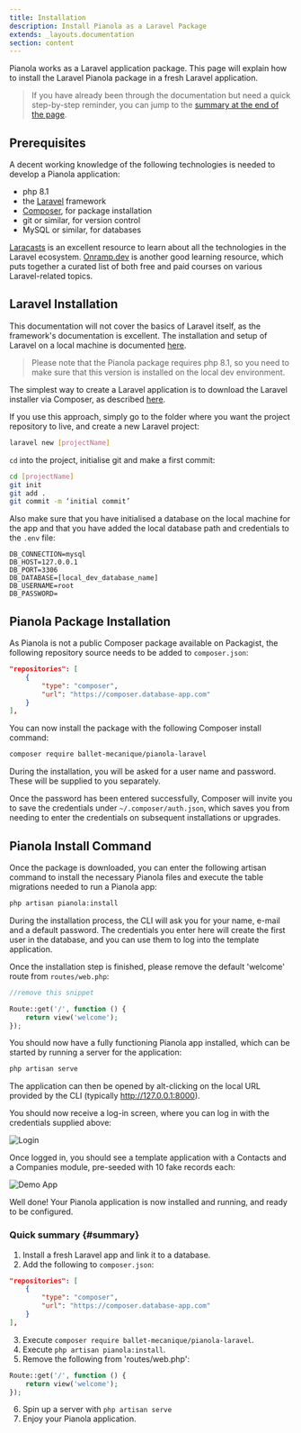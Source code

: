 ```yaml
---
title: Installation
description: Install Pianola as a Laravel Package
extends: _layouts.documentation
section: content
---
```


Pianola works as a Laravel application package. This page will explain how to install the Laravel Pianola package in a fresh Laravel application.

> If you have already been through the documentation but need a quick step-by-step reminder, you can jump to the [summary at the end of the page](#summary).

## Prerequisites

A decent working knowledge of the following technologies is needed to develop a Pianola application:

- php 8.1
- the [Laravel](https://laravel.com) framework
- [Composer](https://getcomposer.org/), for package installation
- git or similar, for version control
- MySQL or similar, for databases

[Laracasts](https://laracasts.com) is an excellent resource to learn about all the technologies in the Laravel ecosystem. [Onramp.dev](https://onramp.dev/) is another good learning resource, which puts together a curated list of both free and paid courses on various Laravel-related topics.

## Laravel Installation

This documentation will not cover the basics of Laravel itself, as the framework's documentation is excellent. The installation and setup of Laravel on a local machine is documented [here](https://laravel.com/docs/).

> Please note that the Pianola package requires php 8.1, so you need to make sure that this version is installed on the local dev environment.

The simplest way to create a Laravel application is to download the Laravel installer via Composer, as described [here](https://laravel.com/docs/9.x#the-laravel-installer).

If you use this approach, simply go to the folder where you want the project repository to live, and create a new Laravel project:

```bash
laravel new [projectName]
```

`cd` into the project, initialise git and make a first commit:

```bash
cd [projectName]
git init
git add .
git commit -m ‘initial commit’
```

Also make sure that you have initialised a database on the local machine for the app and that you have added the local database path and credentials to the `.env` file:

```
DB_CONNECTION=mysql
DB_HOST=127.0.0.1
DB_PORT=3306
DB_DATABASE=[local_dev_database_name]
DB_USERNAME=root
DB_PASSWORD=
```

## Pianola Package Installation

As Pianola is not a public Composer package available on Packagist, the following repository source needs to be added to `composer.json`:

```json
"repositories": [
    {
        "type": "composer",
        "url": "https://composer.database-app.com"
    }
],
```

You can now install the package with the following Composer install command:

```bash
composer require ballet-mecanique/pianola-laravel
```

During the installation, you will be asked for a user name and password. These will be supplied to you separately.

Once the password has been entered successfully, Composer will invite you to save the credentials under `~/.composer/auth.json`, which saves you from needing to enter the credentials on subsequent installations or upgrades.

## Pianola Install Command

Once the package is downloaded, you can enter the following artisan command to install the necessary Pianola files and execute the table migrations needed to run a Pianola app:

```bash
php artisan pianola:install
```

During the installation process, the CLI will ask you for your name, e-mail and a default password. The credentials you enter here will create the first user in the database, and you can use them to log into the template application.

Once the installation step is finished, please remove the default 'welcome' route from `routes/web.php`:

```php
//remove this snippet

Route::get('/', function () {
    return view('welcome');
});
```

You should now have a fully functioning Pianola app installed, which can be started by running a server for the application:

```bash
php artisan serve
```

The application can then be opened by alt-clicking on the local URL provided by the CLI (typically http://127.0.0.1:8000).

You should now receive a log-in screen, where you can log in with the credentials supplied above:

![Login](/assets/img/login_screen.png)

Once logged in, you should see a template application with a Contacts and a Companies module, pre-seeded with 10 fake records each:

![Demo App](/assets/img/demo_app.png)

Well done! Your Pianola application is now installed and running, and ready to be configured.

### Quick summary {#summary}

1. Install a fresh Laravel app and link it to a database.
2. Add the following to `composer.json`:

```json
"repositories": [
    {
        "type": "composer",
        "url": "https://composer.database-app.com"
    }
],
```

3. Execute `composer require ballet-mecanique/pianola-laravel`.
4. Execute `php artisan pianola:install`.
5. Remove the following from 'routes/web.php':

```php
Route::get('/', function () {
    return view('welcome');
});
```

6. Spin up a server with `php artisan serve`
7. Enjoy your Pianola application.
